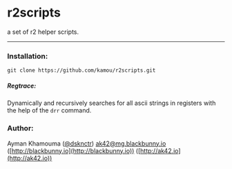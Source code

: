 # r2scripts
a set of r2 helper scripts.

---

### Installation:
```
git clone https://github.com/kamou/r2scripts.git
```

##### Regtrace:
Dynamically and recursively searches for all ascii strings in registers with the help of the `drr` command.

### Author:
Ayman Khamouma ([@dsknctr](https://twitter.com/dsknctr)) ak42@mg.blackbunny.io
([http://blackbunny.io](http://blackbunny.io))
([http://ak42.io](http://ak42.io))

